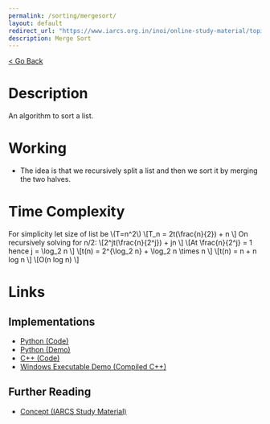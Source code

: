 ```yaml
---
permalink: /sorting/mergesort/
layout: default
redirect_url: "https://www.iarcs.org.in/inoi/online-study-material/topics/mergesort.php"
description: Merge Sort
---
```


[ < Go Back](../)

# Description
An algorithm to sort a list.

# Working
 - The idea is that we recursively split a list and then we sort it by merging the two halves.

# Time Complexity
For simplicity let size of list be \\(T=n^2\\)
\\[T_n = 2t(\frac{n}{2}) + n \\]
On recursively solving for n/2:
\\[2^jt(\frac{n}{2^j}) + jn \\]
\\[At \frac{n}{2^j} = 1 hence j = \log_2 n \\]
\\[t(n) = 2^{\log_2 n} + \log_2 n \times n \\]
\\[t(n) = n + n log n \\]
\\[O(n log n) \\]

# Links

## Implementations
 - [Python (Code)](https://github.com/advaithm582/algorithms/blob/main/python/sorting/merge_sort.py)
 - [Python (Demo)](https://github.com/advaithm582/algorithms/blob/main/python/sorting/merge_sort_demo.py)
 - [C++ (Code)](https://github.com/advaithm582/algorithms/blob/main/cpp/sorting/mergesort.cpp)
 - [Windows Executable Demo (Compiled C++)](https://github.com/advaithm582/algorithms/releases/tag/2021.11.15)

## Further Reading
 - [Concept (IARCS Study Material)](https://www.iarcs.org.in/inoi/online-study-material/topics/mergesort.php)
 
 
 
 


<script src="https://polyfill.io/v3/polyfill.min.js?features=es6"></script>


<script id="MathJax-script" async src="https://cdn.jsdelivr.net/npm/mathjax@3/es5/tex-mml-chtml.js"></script>
